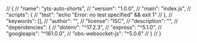 // {
//   "name": "yts-auto-shorts",
//   "version": "1.0.0",
//   "main": "index.js",
//   "scripts": {
//     "test": "echo \"Error: no test specified\" && exit 1"
//   },
//   "keywords": [],
//   "author": "",
//   "license": "ISC",
//   "description": "",
//   "dependencies": {
//     "dotenv": "^17.2.3",
//     "express": "^5.1.0",
//     "googleapis": "^161.0.0",
//     "obs-websocket-js": "^5.0.6"
//   }
// }
